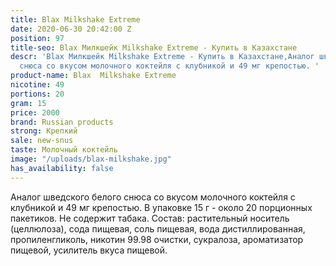```yaml
---
title: Blax Milkshake Extreme
date: 2020-06-30 20:42:00 Z
position: 97
title-seo: Blax Милкшейк Milkshake Extreme - Купить в Казахстане
descr: 'Blax Милкшейк Milkshake Extreme - Купить в Казахстане,Аналог шведского белого
  снюса со вкусом молочного коктейля с клубникой и 49 мг крепостью. '
product-name: Blax  Milkshake Extreme
nicotine: 49
portions: 20
gram: 15
price: 2000
brand: Russian products
strong: Крепкий
sale: new-snus
taste: Молочный коктейль
image: "/uploads/blax-milkshake.jpg"
has_availability: false
---
```


Аналог шведского белого снюса со вкусом молочного коктейля с клубникой и 49 мг крепостью. 
В упаковке 15 г - около 20 порционных пакетиков. 
Не содержит табака. 
Состав: растительный носитель (целлюлоза), сода пищевая, соль пищевая, вода дистиллированная, пропиленгликоль, никотин 99.98 очистки, сукралоза, ароматизатор пищевой, усилитель вкуса пищевой.